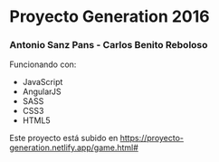 <b><h1>Proyecto Generation 2016</h1></b>
<h3> Antonio Sanz Pans - Carlos Benito Reboloso </h3>
<p>Funcionando con:
 <ul>
 	<li>JavaScript</li>
 	<li>AngularJS</li>
 	<li>SASS</li>
 	<li>CSS3</li>
 	<li>HTML5</li>
 </ul>

Este proyecto está subido en https://proyecto-generation.netlify.app/game.html#
